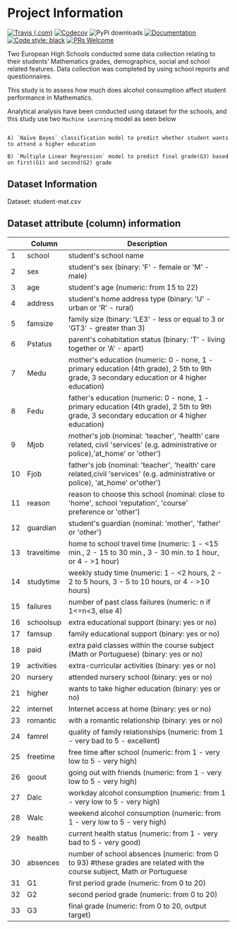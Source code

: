 # Project Information
[![Travis (.com)](https://img.shields.io/travis/com/abhinavk99/jikanpy?style=flat-square)](https://travis-ci.com/abhinavk99/jikanpy)
[![Codecov](https://img.shields.io/codecov/c/github/abhinavk99/jikanpy.svg?style=flat-square)](https://codecov.io/gh/abhinavk99/jikanpy/)
![PyPi downloads](https://img.shields.io/pypi/dm/jikanpy?style=flat-square)
[![Documentation](https://readthedocs.org/projects/jikanpy/badge/?version=latest&style=flat-square)](https://jikanpy.readthedocs.io/en/latest/)
[![Code style: black](https://img.shields.io/badge/code%20style-black-000000.svg?style=flat-square)](https://github.com/ambv/black)
[![PRs Welcome](https://img.shields.io/badge/PRs-welcome-brightgreen.svg?style=flat-square)](http://makeapullrequest.com)

Two European High Schools conducted some data collection relating to their students’
Mathematics grades, demographics, social and school related features. Data collection
was completed by using school reports and questionnaires.

This study is to assess how much does alcohol consumption affect student performance
in Mathematics.

Analytical analysis have been conducted using dataset for the schools, and this study use two 
`Machine Learning` model as seen below

```shell

A) `Naïve Bayes` classification model to predict whether student wants to attend a higher education 

B) `Multiple Linear Regression` model to predict final grade(G3) based on first(G1) and second(G2) grade

```

## Dataset Information

Dataset: student-mat.csv

## Dataset attribute (column) information

| |  Column      | Description   |
|-|---------------| ------------- |
|1| school        | student's school name |
|2| sex           | student's sex (binary: 'F' - female or 'M' - male) |
|3| age           | student's age (numeric: from 15 to 22) |
|4| address       | student's home address type (binary: 'U' - urban or 'R' - rural)|
|5| famsize       | family size (binary: 'LE3' - less or equal to 3 or 'GT3' - greater than 3)| 
|6| Pstatus       | parent's cohabitation status (binary: 'T' - living together or 'A' - apart)|
|7| Medu          | mother's education (numeric: 0 - none, 1 - primary education (4th grade), 2 5th to 9th grade, 3 secondary education or 4 higher education)|
|8| Fedu          | father's education (numeric: 0 - none, 1 - primary education (4th grade), 2 5th to 9th grade, 3 secondary education or 4 higher education)|
|9| Mjob          | mother's job (nominal: 'teacher', 'health' care related, civil 'services' (e.g. administrative or police),'at_home' or 'other')|
|10| Fjob         | father's job (nominal: 'teacher', 'health' care related,civil 'services' (e.g. administrative or police), 'at_home' or'other')|
|11| reason       | reason to choose this school (nominal: close to 'home', school 'reputation', 'course' preference or 'other')| 
|12| guardian     | student's guardian (nominal: 'mother', 'father' or 'other')|
|13| traveltime   | home to school travel time (numeric: 1 - <15 min., 2 - 15 to 30 min., 3 - 30 min. to 1 hour, or 4 - >1 hour)|
|14| studytime    | weekly study time (numeric: 1 - <2 hours, 2 - 2 to 5 hours, 3 - 5 to 10 hours, or 4 - >10 hours)| 
|15| failures     | number of past class failures (numeric: n if 1<=n<3, else 4)|
|16| schoolsup    | extra educational support (binary: yes or no)|
|17| famsup       | family educational support (binary: yes or no) |
|18| paid         | extra paid classes within the course subject (Math or Portuguese) (binary: yes or no)|
|19| activities   | extra-curricular activities (binary: yes or no)|
|20| nursery      | attended nursery school (binary: yes or no)|
|21| higher       | wants to take higher education (binary: yes or no)|
|22| internet     | Internet access at home (binary: yes or no) |
|23| romantic     | with a romantic relationship (binary: yes or no) |
|24| famrel       | quality of family relationships (numeric: from 1 - very bad to 5 - excellent)|
|25| freetime     | free time after school (numeric: from 1 - very low to 5 - very high)|
|26| goout        | going out with friends (numeric: from 1 - very low to 5 - very high)|
|27| Dalc         | workday alcohol consumption (numeric: from 1 - very low to 5 - very high)|
|28| Walc         | weekend alcohol consumption (numeric: from 1 - very low to 5 - very high)|
|29| health       | current health status (numeric: from 1 - very bad to 5 - very good)|
|30| absences     | number of school absences (numeric: from 0 to 93) #these grades are related with the course subject, Math or Portuguese|
|31| G1           | first period grade (numeric: from 0 to 20) |
|32| G2           | second period grade (numeric: from 0 to 20) |
|33| G3           | final grade (numeric: from 0 to 20, output target)|
